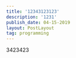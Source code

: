 ```yaml
---
title: '12343123123'
description: '1231'
publish_date: 04-15-2019
layout: PostLayout
tag: programming
---
```

3423423
